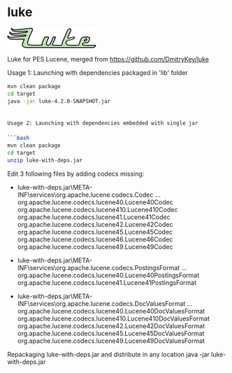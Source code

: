 luke
====

![Luke, the Lucene Toolbox Project](src/main/resources/img/luke-big.gif)

Luke for PES Lucene, merged from https://github.com/DmitryKey/luke

Usage 1: Launching with dependencies packaged in 'lib' folder 

```bash
mvn clean package
cd target
java -jar luke-4.2.0-SNAPSHOT.jar


Usage 2: Launching with dependencies embedded with single jar 

```bash
mvn clean package
cd target
unzip luke-with-deps.jar
```

Edit 3 following files by adding codecs missing:
- luke-with-deps.jar\META-INF\services\org.apache.lucene.codecs.Codec
...
org.apache.lucene.codecs.lucene40.Lucene40Codec
org.apache.lucene.codecs.lucene410.Lucene410Codec
org.apache.lucene.codecs.lucene41.Lucene41Codec
org.apache.lucene.codecs.lucene42.Lucene42Codec
org.apache.lucene.codecs.lucene45.Lucene45Codec
org.apache.lucene.codecs.lucene46.Lucene46Codec
org.apache.lucene.codecs.lucene49.Lucene49Codec

- luke-with-deps.jar\META-INF\services\org.apache.lucene.codecs.PostingsFormat
...
org.apache.lucene.codecs.lucene40.Lucene40PostingsFormat
org.apache.lucene.codecs.lucene41.Lucene41PostingsFormat


- luke-with-deps.jar\META-INF\services\org.apache.lucene.codecs.DocValuesFormat
...
org.apache.lucene.codecs.lucene40.Lucene40DocValuesFormat
org.apache.lucene.codecs.lucene410.Lucene410DocValuesFormat
org.apache.lucene.codecs.lucene42.Lucene42DocValuesFormat
org.apache.lucene.codecs.lucene45.Lucene45DocValuesFormat
org.apache.lucene.codecs.lucene49.Lucene49DocValuesFormat


Repackaging luke-with-deps.jar and distribute in any location
java -jar luke-with-deps.jar